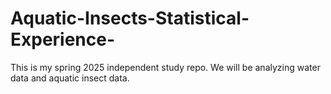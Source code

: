 # Aquatic-Insects-Statistical-Experience-
This is my spring 2025 independent study repo. We will be analyzing water data and aquatic insect data. 
